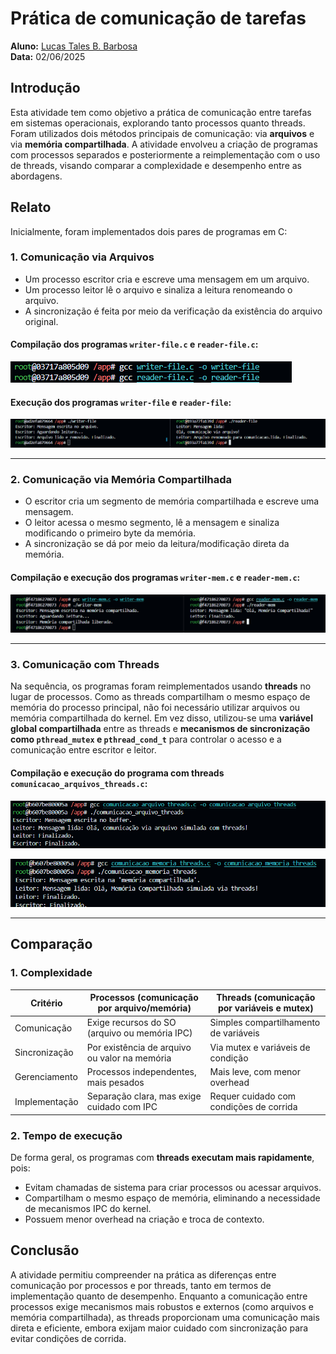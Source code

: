 # Prática de comunicação de tarefas

**Aluno:** [Lucas Tales B. Barbosa](https://github.com/Lucas-Tales1)  
**Data:** 02/06/2025  

## Introdução

Esta atividade tem como objetivo a prática de comunicação entre tarefas em sistemas operacionais, explorando tanto processos quanto threads. Foram utilizados dois métodos principais de comunicação: via **arquivos** e via **memória compartilhada**. A atividade envolveu a criação de programas com processos separados e posteriormente a reimplementação com o uso de threads, visando comparar a complexidade e desempenho entre as abordagens.

## Relato

Inicialmente, foram implementados dois pares de programas em C:

### 1. Comunicação via Arquivos

- Um processo escritor cria e escreve uma mensagem em um arquivo.
- Um processo leitor lê o arquivo e sinaliza a leitura renomeando o arquivo.
- A sincronização é feita por meio da verificação da existência do arquivo original.

#### Compilação dos programas `writer-file.c` e `reader-file.c`:

![Compilação dos programas writer-file e reader-file](imagens/image1.png)

#### Execução dos programas `writer-file` e `reader-file`:

![Execução dos programas writer-file e reader-file](imagens/image2.png)

---

### 2. Comunicação via Memória Compartilhada

- O escritor cria um segmento de memória compartilhada e escreve uma mensagem.
- O leitor acessa o mesmo segmento, lê a mensagem e sinaliza modificando o primeiro byte da memória.
- A sincronização se dá por meio da leitura/modificação direta da memória.

#### Compilação e execução dos programas `writer-mem.c` e `reader-mem.c`:

![Compilação e execução dos programas writer-mem e reader-mem](imagens/image3.png)

---

### 3. Comunicação com Threads

Na sequência, os programas foram reimplementados usando **threads** no lugar de processos. Como as threads compartilham o mesmo espaço de memória do processo principal, não foi necessário utilizar arquivos ou memória compartilhada do kernel. Em vez disso, utilizou-se uma **variável global compartilhada** entre as threads e **mecanismos de sincronização como `pthread_mutex` e `pthread_cond_t`** para controlar o acesso e a comunicação entre escritor e leitor.

#### Compilação e execução do programa com threads `comunicacao_arquivos_threads.c`:

![Compilação de comunicacao_arquivos_threads](imagens/image4.png)

![Execução de comunicacao_arquivos_threads](imagens/image5.png)

---

## Comparação

### 1. Complexidade

| Critério               | Processos (comunicação por arquivo/memória) | Threads (comunicação por variáveis e mutex) |
|------------------------|---------------------------------------------|---------------------------------------------|
| Comunicação            | Exige recursos do SO (arquivo ou memória IPC) | Simples compartilhamento de variáveis        |
| Sincronização          | Por existência de arquivo ou valor na memória | Via mutex e variáveis de condição            |
| Gerenciamento           | Processos independentes, mais pesados         | Mais leve, com menor overhead                 |
| Implementação          | Separação clara, mas exige cuidado com IPC   | Requer cuidado com condições de corrida      |

### 2. Tempo de execução

De forma geral, os programas com **threads executam mais rapidamente**, pois:

- Evitam chamadas de sistema para criar processos ou acessar arquivos.
- Compartilham o mesmo espaço de memória, eliminando a necessidade de mecanismos IPC do kernel.
- Possuem menor overhead na criação e troca de contexto.

## Conclusão

A atividade permitiu compreender na prática as diferenças entre comunicação por processos e por threads, tanto em termos de implementação quanto de desempenho. Enquanto a comunicação entre processos exige mecanismos mais robustos e externos (como arquivos e memória compartilhada), as threads proporcionam uma comunicação mais direta e eficiente, embora exijam maior cuidado com sincronização para evitar condições de corrida.


